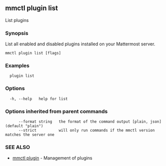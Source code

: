 ## mmctl plugin list

List plugins

### Synopsis

List all enabled and disabled plugins installed on your Mattermost server.

```
mmctl plugin list [flags]
```

### Examples

```
  plugin list
```

### Options

```
  -h, --help   help for list
```

### Options inherited from parent commands

```
      --format string   the format of the command output [plain, json] (default "plain")
      --strict          will only run commands if the mmctl version matches the server one
```

### SEE ALSO

* [mmctl plugin](mmctl_plugin.md)	 - Management of plugins

